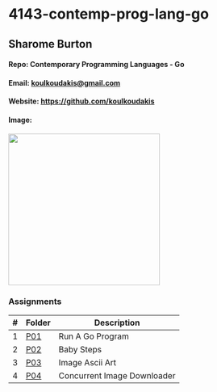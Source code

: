 # 4143-contemp-prog-lang-go

## Sharome Burton
#### Repo: Contemporary Programming Languages - Go
#### Email: koulkoudakis@gmail.com
#### Website: https://github.com/koulkoudakis
#### Image:
<img src="https://avatars.githubusercontent.com/u/58353987?s=400&u=8932164593e29eea512a52840e279405c1111d51&v=4" width="300">

### Assignments

|   #   | Folder                      | Description                                                |
| :---: | -------------------------- | ---------------------------------------------------------- |
|   1   | [P01](./P01)     | Run A Go Program                                         |
|   2   | [P02](./P02)           | Baby Steps                 |
|   3   | [P03](./P03)         | Image Ascii Art                       |
|   4   | [P04](./P04)   | Concurrent Image Downloader | 
